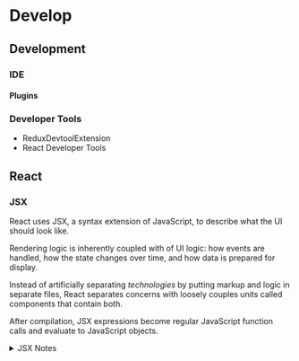 # Develop

## Development

### IDE

#### Plugins

### Developer Tools

* ReduxDevtoolExtension
* React Developer Tools

React
---
### JSX
React uses JSX, a syntax extension of JavaScript, to describe what the UI should 
look like. 

Rendering logic is inherently coupled with of UI logic: how events are handled,
how the state changes over time, and how data is prepared for display.

Instead of artificially separating _technologies_ by putting markup and logic
in separate files, React separates concerns with loosely couples units called
components that contain both. 

After compilation, JSX expressions become regular JavaScript function calls
and evaluate to JavaScript objects. 

<details>
    <summary markdown="span">JSX Notes</summary>
    * Since JSX is closer to JavaScript than to HTML,
      React DOM uses a `camelCase` naming convention instead
      of HTML attribute names.
    * Components must be capitalized. Capitalization indicates to JSX
      that the tag refers to a React component. These tags get compiled into
      a direct reference to the named variable. If you use the JSX `<Foo />`,
      `Foo` must be in scope.
</details>
